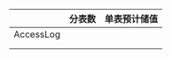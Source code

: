 |           | 分表数 | 单表预计储值 |
| --------- | ------ | ------------ |
| AccessLog |        |              |
|           |        |              |
|           |        |              |

